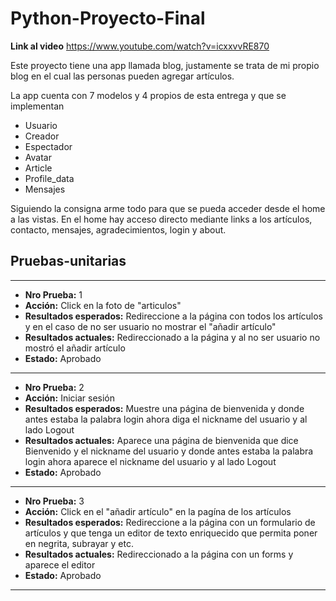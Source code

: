 # Python-Proyecto-Final
**Link al video**
https://www.youtube.com/watch?v=icxxvvRE870

Este proyecto tiene una app llamada blog, justamente se trata de mi propio blog en el cual las personas pueden agregar artículos.

La app cuenta con 7 modelos y 4 propios de esta entrega y que se implementan
* Usuario 
* Creador
* Espectador
* Avatar
* Article
* Profile_data
* Mensajes

Siguiendo la consigna arme todo para que se pueda acceder desde el home a las vistas. 
En el home hay acceso directo mediante links a los artículos, contacto, mensajes, agradecimientos, login y about.


**Pruebas-unitarias**
---------------------------------------
---------------------------------------

* **Nro Prueba:** 1
* **Acción:** Click en la foto de "articulos"
* **Resultados esperados:** Redireccione a la página con todos los artículos y en el caso de no ser usuario no mostrar el "añadir artículo"
* **Resultados actuales:** Redireccionado a la página y al no ser usuario no mostró el añadir artículo
* **Estado:** Aprobado
_____________________________________________________

* **Nro Prueba:** 2
* **Acción:** Iniciar sesión
* **Resultados esperados:** Muestre una página de bienvenida y donde antes estaba la palabra login ahora diga el nickname del usuario y al lado Logout
* **Resultados actuales:** Aparece una página de bienvenida que dice Bienvenido y el nickname del usuario y donde antes estaba la palabra login ahora aparece el nickname del usuario y al lado Logout
* **Estado:** Aprobado
_____________________________________________________

* **Nro Prueba:** 3
* **Acción:** Click en el "añadir artículo" en la pagína de los artículos
* **Resultados esperados:** Redireccione a la página con un formulario de artículos y que tenga un editor de texto enriquecido que permita poner en negrita, subrayar y etc.
* **Resultados actuales:** Redireccionado a la página con un forms y aparece el editor 
* **Estado:** Aprobado
_____________________________________________________
